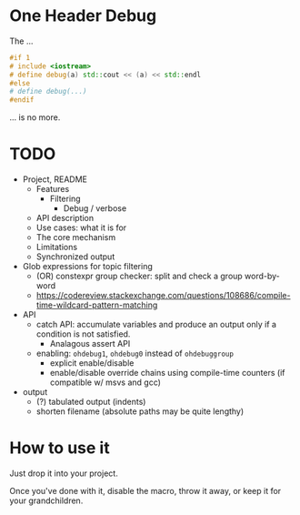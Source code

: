 # One Header Debug

The ...

```c++
#if 1 
# include <iostream>
# define debug(a) std::cout << (a) << std::endl
#else
# define debug(...) 
#endif
```

... is no more.

# TODO

- Project, README
  - Features
    - Filtering
	  - Debug / verbose
  - API description
  - Use cases: what it is for
  - The core mechanism
  - Limitations
  - Synchronized output
- Glob expressions for topic filtering
  - (OR) constexpr group checker: split and check a group word-by-word
  - https://codereview.stackexchange.com/questions/108686/compile-time-wildcard-pattern-matching
- API
  - catch API: accumulate variables and produce an output only if a condition is not satisfied.
    - Analagous assert API
  - enabling: `ohdebug1`, `ohdebug0` instead of `ohdebuggroup`
    - explicit enable/disable
    - enable/disable override chains using compile-time counters (if compatible w/ msvs and gcc)
- output
  - (?) tabulated output (indents)
  - shorten filename (absolute paths may be quite lengthy)

# How to use it

Just drop it into your project. 

Once you've done with it, disable the macro, throw it away, or keep it for your grandchildren.
